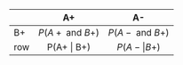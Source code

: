 | | A+ | A- |
|:---|:---:|:---:|
| B+ | $P(A+\text{ and }B+)$ | $P(A-\text{ and }B+)$ |
| row | P(A+ \| B+) | $P(A-\|B+)$ |
